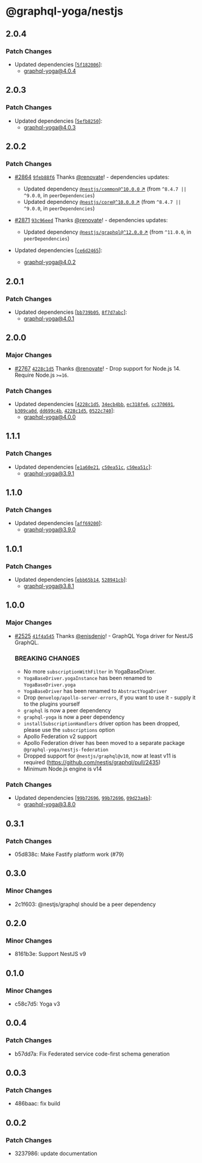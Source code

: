 # @graphql-yoga/nestjs

## 2.0.4

### Patch Changes

- Updated dependencies
  [[`5f182006`](https://github.com/dotansimha/graphql-yoga/commit/5f1820066e8a340ad214b55232fcf439793f91bf)]:
  - graphql-yoga@4.0.4

## 2.0.3

### Patch Changes

- Updated dependencies
  [[`5efb8250`](https://github.com/dotansimha/graphql-yoga/commit/5efb82502da245f2fe730cc18f4af283d31a835c)]:
  - graphql-yoga@4.0.3

## 2.0.2

### Patch Changes

- [#2864](https://github.com/dotansimha/graphql-yoga/pull/2864)
  [`9feb88f6`](https://github.com/dotansimha/graphql-yoga/commit/9feb88f6804ce05c28deb4c442fc21c0f23b8db8)
  Thanks [@renovate](https://github.com/apps/renovate)! - dependencies updates:

  - Updated dependency
    [`@nestjs/common@^10.0.0` ↗︎](https://www.npmjs.com/package/@nestjs/common/v/10.0.0) (from
    `^8.4.7 || ^9.0.0`, in `peerDependencies`)
  - Updated dependency
    [`@nestjs/core@^10.0.0` ↗︎](https://www.npmjs.com/package/@nestjs/core/v/10.0.0) (from
    `^8.4.7 || ^9.0.0`, in `peerDependencies`)

- [#2871](https://github.com/dotansimha/graphql-yoga/pull/2871)
  [`93c96eed`](https://github.com/dotansimha/graphql-yoga/commit/93c96eedd43b63314a05181feea45bdedecd31b4)
  Thanks [@renovate](https://github.com/apps/renovate)! - dependencies updates:
  - Updated dependency
    [`@nestjs/graphql@^12.0.0` ↗︎](https://www.npmjs.com/package/@nestjs/graphql/v/12.0.0) (from
    `^11.0.0`, in `peerDependencies`)
- Updated dependencies
  [[`ce6d2465`](https://github.com/dotansimha/graphql-yoga/commit/ce6d24655eb3c59d9a506baf09dbe185da9a8b2b)]:
  - graphql-yoga@4.0.2

## 2.0.1

### Patch Changes

- Updated dependencies
  [[`bb739b05`](https://github.com/dotansimha/graphql-yoga/commit/bb739b0555e67a9ee40da9343cec323463a0f568),
  [`8f7d7abc`](https://github.com/dotansimha/graphql-yoga/commit/8f7d7abc7f71de33e428ea74f2903290f2b4ed70)]:
  - graphql-yoga@4.0.1

## 2.0.0

### Major Changes

- [#2767](https://github.com/dotansimha/graphql-yoga/pull/2767)
  [`4228c1d5`](https://github.com/dotansimha/graphql-yoga/commit/4228c1d54ed785fac1fb9669d861ed46659872ca)
  Thanks [@renovate](https://github.com/apps/renovate)! - Drop support for Node.js 14. Require
  Node.js `>=16`.

### Patch Changes

- Updated dependencies
  [[`4228c1d5`](https://github.com/dotansimha/graphql-yoga/commit/4228c1d54ed785fac1fb9669d861ed46659872ca),
  [`34ecb4bb`](https://github.com/dotansimha/graphql-yoga/commit/34ecb4bbad3823f1bfde8aa7e1e92139481f9daf),
  [`ec318fe6`](https://github.com/dotansimha/graphql-yoga/commit/ec318fe6d3945190abbe8b643223268ff9a5e0e9),
  [`cc370691`](https://github.com/dotansimha/graphql-yoga/commit/cc370691cc525fe5b15cb846c60621d99d313310),
  [`b309ca0d`](https://github.com/dotansimha/graphql-yoga/commit/b309ca0db1c45264878c3cec0137c3fdbd22fc97),
  [`dd699c4b`](https://github.com/dotansimha/graphql-yoga/commit/dd699c4bcef24b373ee49237c187df3f093e1dfc),
  [`4228c1d5`](https://github.com/dotansimha/graphql-yoga/commit/4228c1d54ed785fac1fb9669d861ed46659872ca),
  [`0522c740`](https://github.com/dotansimha/graphql-yoga/commit/0522c7408c69a1b72af5c220411cf19d7fa859e9)]:
  - graphql-yoga@4.0.0

## 1.1.1

### Patch Changes

- Updated dependencies
  [[`e1a60e21`](https://github.com/dotansimha/graphql-yoga/commit/e1a60e21f10813aa6d0f4673e4eb13979720c2c8),
  [`c50ea51c`](https://github.com/dotansimha/graphql-yoga/commit/c50ea51c992a6a480799655225727081585f0010),
  [`c50ea51c`](https://github.com/dotansimha/graphql-yoga/commit/c50ea51c992a6a480799655225727081585f0010)]:
  - graphql-yoga@3.9.1

## 1.1.0

### Patch Changes

- Updated dependencies
  [[`aff69200`](https://github.com/dotansimha/graphql-yoga/commit/aff69200d512c530751c617ee685f9b3f82303f8)]:
  - graphql-yoga@3.9.0

## 1.0.1

### Patch Changes

- Updated dependencies
  [[`ebb65b14`](https://github.com/dotansimha/graphql-yoga/commit/ebb65b14b29bbb4c50c6bb242262444315e99a73),
  [`528941cb`](https://github.com/dotansimha/graphql-yoga/commit/528941cb4d1670833ee0307de0c715e6b9681d7a)]:
  - graphql-yoga@3.8.1

## 1.0.0

### Major Changes

- [#2525](https://github.com/dotansimha/graphql-yoga/pull/2525)
  [`41f4a545`](https://github.com/dotansimha/graphql-yoga/commit/41f4a545637e3ab16cf8119c4950ea7fe5ab3eb6)
  Thanks [@enisdenjo](https://github.com/enisdenjo)! - GraphQL Yoga driver for NestJS GraphQL.

  ### BREAKING CHANGES

  - No more `subscriptionWithFilter` in YogaBaseDriver.
  - `YogaBaseDriver.yogaInstance` has been renamed to `YogaBaseDriver.yoga`
  - `YogaBaseDriver` has been renamed to `AbstractYogaDriver`
  - Drop `@envelop/apollo-server-errors`, if you want to use it - supply it to the plugins yourself
  - `graphql` is now a peer dependency
  - `graphql-yoga` is now a peer dependency
  - `installSubscriptionHandlers` driver option has been dropped, please use the `subscriptions`
    option
  - Apollo Federation v2 support
  - Apollo Federation driver has been moved to a separate package `@graphql-yoga/nestjs-federation`
  - Dropped support for `@nestjs/graphql@v10`, now at least v11 is required
    (https://github.com/nestjs/graphql/pull/2435)
  - Minimum Node.js engine is v14

### Patch Changes

- Updated dependencies
  [[`99b72696`](https://github.com/dotansimha/graphql-yoga/commit/99b726961b45b9c22d6383e2fe7212d21d324553),
  [`99b72696`](https://github.com/dotansimha/graphql-yoga/commit/99b726961b45b9c22d6383e2fe7212d21d324553),
  [`09d23a4b`](https://github.com/dotansimha/graphql-yoga/commit/09d23a4b3b22f520c41f3cebbe3b11ffbda39557)]:
  - graphql-yoga@3.8.0

## 0.3.1

### Patch Changes

- 05d838c: Make Fastify platform work (#79)

## 0.3.0

### Minor Changes

- 2c1f603: @nestjs/graphql should be a peer dependency

## 0.2.0

### Minor Changes

- 8161b3e: Support NestJS v9

## 0.1.0

### Minor Changes

- c58c7d5: Yoga v3

## 0.0.4

### Patch Changes

- b57dd7a: Fix Federated service code-first schema generation

## 0.0.3

### Patch Changes

- 486baac: fix build

## 0.0.2

### Patch Changes

- 3237986: update documentation
